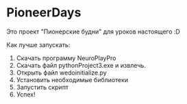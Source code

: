 # PioneerDays

Это проект "Пионерские будни" для уроков настоящего :D

Как лучше запускать:
1. Скачать программу []([url](https://neuroplay.ru/downloads/neuroplaypro/))NeuroPlayPro
1. Скачать файл pythonProject3.exe и извлечь.
2. Открыть файл wedoinitialize.py
3. Установить необходимые библиотеки
4. Запустить скрипт
5. Успех!

